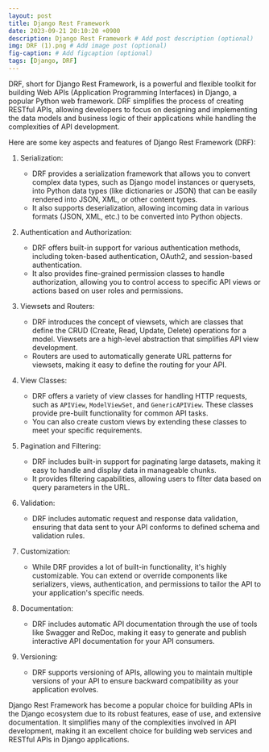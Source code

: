 ```yaml
---
layout: post
title: Django Rest Framework
date: 2023-09-21 20:10:20 +0900
description: Django Rest Framework # Add post description (optional)
img: DRF (1).png # Add image post (optional)
fig-caption: # Add figcaption (optional)
tags: [Django, DRF]
---
```


DRF, short for Django Rest Framework, is a powerful and flexible toolkit for building Web APIs (Application Programming Interfaces) in Django, a popular Python web framework. DRF simplifies the process of creating RESTful APIs, allowing developers to focus on designing and implementing the data models and business logic of their applications while handling the complexities of API development.

Here are some key aspects and features of Django Rest Framework (DRF):

1. Serialization:
   - DRF provides a serialization framework that allows you to convert complex data types, such as Django model instances or querysets, into Python data types (like dictionaries or JSON) that can be easily rendered into JSON, XML, or other content types.
   - It also supports deserialization, allowing incoming data in various formats (JSON, XML, etc.) to be converted into Python objects.

2. Authentication and Authorization:
   - DRF offers built-in support for various authentication methods, including token-based authentication, OAuth2, and session-based authentication.
   - It also provides fine-grained permission classes to handle authorization, allowing you to control access to specific API views or actions based on user roles and permissions.

3. Viewsets and Routers:
   - DRF introduces the concept of viewsets, which are classes that define the CRUD (Create, Read, Update, Delete) operations for a model. Viewsets are a high-level abstraction that simplifies API view development.
   - Routers are used to automatically generate URL patterns for viewsets, making it easy to define the routing for your API.

4. View Classes:
   - DRF offers a variety of view classes for handling HTTP requests, such as `APIView`, `ModelViewSet`, and `GenericAPIView`. These classes provide pre-built functionality for common API tasks.
   - You can also create custom views by extending these classes to meet your specific requirements.

5. Pagination and Filtering:
   - DRF includes built-in support for paginating large datasets, making it easy to handle and display data in manageable chunks.
   - It provides filtering capabilities, allowing users to filter data based on query parameters in the URL.

6. Validation:
   - DRF includes automatic request and response data validation, ensuring that data sent to your API conforms to defined schema and validation rules.

7. Customization:
   - While DRF provides a lot of built-in functionality, it's highly customizable. You can extend or override components like serializers, views, authentication, and permissions to tailor the API to your application's specific needs.

8. Documentation:
   - DRF includes automatic API documentation through the use of tools like Swagger and ReDoc, making it easy to generate and publish interactive API documentation for your API consumers.

9. Versioning:
   - DRF supports versioning of APIs, allowing you to maintain multiple versions of your API to ensure backward compatibility as your application evolves.

Django Rest Framework has become a popular choice for building APIs in the Django ecosystem due to its robust features, ease of use, and extensive documentation. It simplifies many of the complexities involved in API development, making it an excellent choice for building web services and RESTful APIs in Django applications.